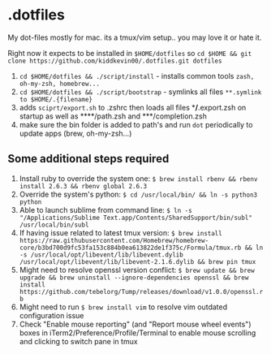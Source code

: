 # .dotfiles
My dot-files mostly for mac. its a tmux/vim setup.. you may love it or hate it.


Right now it expects to be installed in `$HOME/dotfiles` so `cd $HOME && git clone https://github.com/kiddkevin00/.dotfiles.git dotfiles`

1. `cd $HOME/dotfiles && ./script/install` - installs common tools `zash, oh-my-zsh, homebrew...`
2. `cd $HOME/dotfiles && ./script/bootstrap` - symlinks all files `**.symlink to $HOME/.{filename}`
3. adds `sciprt/export.sh` to .zshrc then loads all files ***/**.export.zsh on startup as well as ****/path.zsh and ***/completion.zsh
4. make sure the bin folder is added to path's and run `dot` periodically to update apps (brew, oh-my-zsh...)

## Some additional steps required
1. Install ruby to override the system one: `$ brew install rbenv && rbenv install 2.6.3 && rbenv global 2.6.3`
2. Override the system's python: `$ cd /usr/local/bin/ && ln -s python3 python`
3. Able to launch sublime from command line: `$ ln -s "/Applications/Sublime Text.app/Contents/SharedSupport/bin/subl" /usr/local/bin/subl`
4. If having issue related to latest tmux version: `$ brew install https://raw.githubusercontent.com/Homebrew/homebrew-core/b3bd700d9fc53fa153c884b0ea613822de1f375c/Formula/tmux.rb && ln -s /usr/local/opt/libevent/lib/libevent.dylib /usr/local/opt/libevent/lib/libevent-2.1.6.dylib && brew pin tmux`
5. Might need to resolve openssl version conflict: `$ brew update && brew upgrade && brew uninstall --ignore-dependencies openssl && brew install https://github.com/tebelorg/Tump/releases/download/v1.0.0/openssl.rb`
6. Might need to run `$ brew install vim` to resolve vim outdated configuration issue
7. Check "Enable mouse reporting" (and "Report mouse wheel events") boxes in iTerm2/Preference/Profile/Terminal to enable mouse scrolling and clicking to switch pane in tmux

